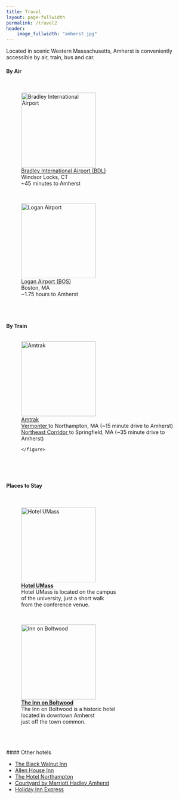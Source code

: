 ```yaml
---
title: Travel
layout: page-fullwidth
permalink: /travel2
header:
    image_fullwidth: "amherst.jpg"
---
```


Located in scenic Western Massachusetts, Amherst is conveniently accessible by air, train, bus and car.

#### By Air

<div class="row">
<div class="col-md-3">
	<br>
</div>
<div class="col-md-3">
<figure style="display:inline-block;">
<img style="width:200px" src="{{ site.baseurl }}/images/travel/bradley.svg" alt="Bradley International Airport">
<figcaption>
<a href="http://www.bradleyairport.com/"> Bradley International Airport (BDL) </a> 
<br> Windsor Locks, CT
<br> ~45 minutes to Amherst
</figcaption>
</figure>
</div>
<div class="col-md-1">
	<br>
</div>
<div class="col-md-3">
<figure style="display:inline-block;">
<img style="width:200px" src="{{ site.baseurl }}/images/travel/logan.png" alt="Logan Airport">
<figcaption>
<a href="http://www.massport.com/logan-airport/"> Logan Airport (BOS) </a> 
<br> Boston, MA 
<br> ~1.75 hours to Amherst
</figcaption>
</figure>
</div>
</div>


<br>
<br>

#### By Train

<div class="col-md-12">
<div class="row">
<div class="col-md-4 col-md-offset-4">
	<figure style="display:inline-block;">
	<img style="width:200px" src="{{ site.baseurl }}/images/travel/amtrak.svg" alt="Amtrak">
	<figcaption><a href="https://www.amtrak.com/home.html">Amtrak</a> <br> <a href="https://www.amtrak.com/content/dam/projects/dotcom/english/public/documents/timetables/Vermonter-Schedule-P55-060918.pdf"> Vermonter </a> to Northampton, MA (~15 minute drive to Amherst) <br> <a href="https://www.amtrak.com/content/dam/projects/dotcom/english/public/documents/timetables/Northeast-Schedule-W04-060918.pdf"> Northeast Corridor </a> to Springfield, MA (~35 minute drive to Amherst) </figcaption>

	</figure>
</div>
</div>
</div>


<br>
<br>


#### Places to Stay

<div class="row">
<div class="col-md-3">
	<br>
</div>
<div class="col-md-3">
<figure style="display:inline-block;">
<img style="width:200px" src="{{ site.baseurl }}/images/hotel/hotel_umass.png" alt="Hotel UMass">
<figcaption><b><a href="http://www.hotelumass.com/">Hotel UMass</a> </b> <br> Hotel UMass is located on the  campus <br> of the university, just a short walk <br> from the conference venue. </figcaption>
</figure>
</div>
<div class="col-md-1">
	<br>
</div>
<div class="col-md-3">
<figure style="display:inline-block;">
<img style="width:200px" src="{{ site.baseurl }}/images/hotel/lord_jeff.jpg" alt="Inn on Boltwood">
<figcaption><b><a href="https://www.lordjefferyinn.com/">The
Inn on Boltwood</a> </b> <br> The Inn on Boltwood is a historic hotel <br>  located in downtown Amherst  <br> just off the town common. </figcaption>
</figure>
</div>
</div>

<br>
<br>

<div class="row">
<div class="col-md-4">
	<br>
</div>
<div class="col-md-4" markdown="1">
#### Other hotels

* [The Black Walnut Inn](http://www.blackwalnutinn.com/)
* [Allen House Inn](http://www.allenhouse.com/)
* [The Hotel Northampton](http://www.hotelnorthampton.com/)
* [Courtyard by Marriott Hadley Amherst](https://www.marriott.com/hotels/travel/bdlhd-courtyard-hadley-amherst/)
* [Holiday Inn Express](https://www.ihg.com/holidayinnexpress/hotels/us/en/hadley/hdlma/hoteldetail)
</div>
